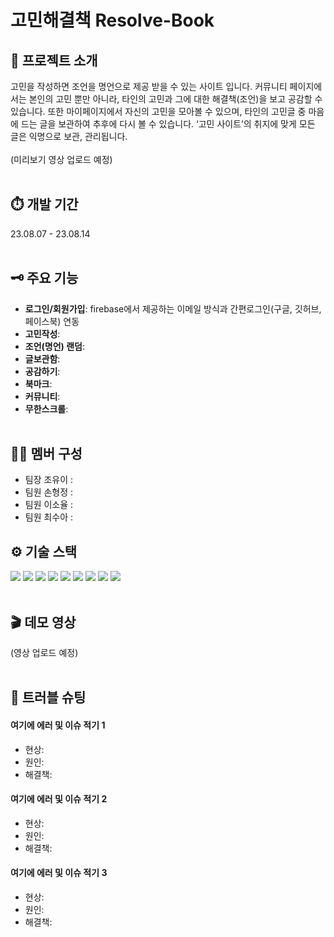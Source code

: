# 고민해결책 Resolve-Book

## 📓 프로젝트 소개

고민을 작성하면 조언을 명언으로 제공 받을 수 있는 사이트 입니다. 커뮤니티 페이지에서는 본인의 고민 뿐만 아니라, 타인의 고민과 그에 대한 해결책(조언)을 보고 공감할 수 있습니다. 또한 마이페이지에서 자신의 고민을 모아볼 수 있으며, 타인의 고민글 중 마음에 드는 글을 보관하여 추후에 다시 볼 수 있습니다. ‘고민 사이트’의 취지에 맞게 모든 글은 익명으로 보관, 관리됩니다.
<br>
<br>
(미리보기 영상 업로드 예정)
<br>
<br>

## ⏱️ 개발 기간

23.08.07 - 23.08.14
<br>
<br>

## 🗝️ 주요 기능

- **로그인/회원가입**: firebase에서 제공하는 이메일 방식과 간편로그인(구글, 깃허브, 페이스북) 연동
- **고민작성**:
- **조언(명언) 랜덤**:
- **글보관함**:
- **공감하기**:
- **북마크**:
- **커뮤니티**:
- **무한스크롤**:  
  <br>

## 🤼‍♀️ 멤버 구성

- 팀장 조유이 :
- 팀원 손형정 :
- 팀원 이소율 :
- 팀원 최수아 :
  <br>

## ⚙️ 기술 스택

<img src="https://img.shields.io/badge/react-61DAFB?style=for-the-badge&logo=react&logoColor=black"> <img src="https://img.shields.io/badge/javascript-F7DF1E?style=for-the-badge&logo=javascript&logoColor=black"> <img src="https://img.shields.io/badge/react query-FF4154?style=for-the-badge&logo=reactquery&logoColor=white"> <img src="https://img.shields.io/badge/firebase-FFCA28?style=for-the-badge&logo=firebase&logoColor=white"> <img src="https://img.shields.io/badge/MUI-007FFF?style=for-the-badge&logo=MUI&logoColor=white"> <img src="https://img.shields.io/badge/css-1572B6?style=for-the-badge&logo=css3&logoColor=white"> <img src="https://img.shields.io/badge/styled components-DB7093?style=for-the-badge&logo=styled components&logoColor=white"> <img src="https://img.shields.io/badge/git-F05032?style=for-the-badge&logo=git&logoColor=white"> <img src="https://img.shields.io/badge/github-181717?style=for-the-badge&logo=github&logoColor=white">
<br>
<br>

## 🎬 데모 영상

(영상 업로드 예정)
<br>
<br>

## 🥊 트러블 슈팅

#### 여기에 에러 및 이슈 적기 1

- 현상:
- 원인:
- 해결책:

#### 여기에 에러 및 이슈 적기 2

- 현상:
- 원인:
- 해결책:

#### 여기에 에러 및 이슈 적기 3

- 현상:
- 원인:
- 해결책:
